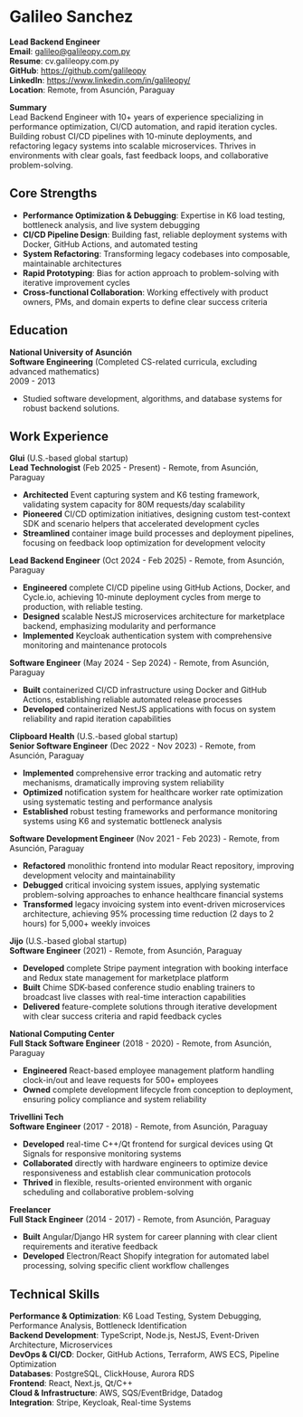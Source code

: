 # Galileo Sanchez

**Lead Backend Engineer**  
**Email**: galileo@galileopy.com.py  
**Resume**: cv.galileopy.com.py  
**GitHub**: https://github.com/galileopy  
**LinkedIn**: https://www.linkedin.com/in/galileopy/  
**Location**: Remote, from Asunción, Paraguay  

**Summary**  
Lead Backend Engineer with 10+ years of experience specializing in performance optimization, CI/CD automation, and rapid iteration cycles. Building robust CI/CD pipelines with 10-minute deployments, and refactoring legacy systems into scalable microservices. Thrives in environments with clear goals, fast feedback loops, and collaborative problem-solving.

## Core Strengths
- **Performance Optimization & Debugging**: Expertise in K6 load testing, bottleneck analysis, and live system debugging
- **CI/CD Pipeline Design**: Building fast, reliable deployment systems with Docker, GitHub Actions, and automated testing
- **System Refactoring**: Transforming legacy codebases into composable, maintainable architectures
- **Rapid Prototyping**: Bias for action approach to problem-solving with iterative improvement cycles
- **Cross-functional Collaboration**: Working effectively with product owners, PMs, and domain experts to define clear success criteria

## Education
**National University of Asunción**  
**Software Engineering** (Completed CS-related curricula, excluding advanced mathematics)  
2009 - 2013  
- Studied software development, algorithms, and database systems for robust backend solutions.

## Work Experience
**Glui** (U.S.-based global startup)  
**Lead Technologist** (Feb 2025 - Present) - Remote, from Asunción, Paraguay  
- **Architected** Event capturing system and  K6 testing framework, validating system capacity for 80M requests/day scalability
- **Pioneered** CI/CD optimization initiatives, designing custom test-context SDK and scenario helpers that accelerated development cycles
- **Streamlined** container image build processes and deployment pipelines, focusing on feedback loop optimization for development velocity

**Lead Backend Engineer** (Oct 2024 - Feb 2025) - Remote, from Asunción, Paraguay  
- **Engineered** complete CI/CD pipeline using GitHub Actions, Docker, and Cycle.io, achieving 10-minute deployment cycles from merge to production, with reliable testing.
- **Designed** scalable NestJS microservices architecture for marketplace backend, emphasizing modularity and performance
- **Implemented** Keycloak authentication system with comprehensive monitoring and maintenance protocols

**Software Engineer** (May 2024 - Sep 2024) - Remote, from Asunción, Paraguay  
- **Built** containerized CI/CD infrastructure using Docker and GitHub Actions, establishing reliable automated release processes
- **Developed** containerized NestJS applications with focus on system reliability and rapid iteration capabilities

**Clipboard Health** (U.S.-based global startup)  
**Senior Software Engineer** (Dec 2022 - Nov 2023) - Remote, from Asunción, Paraguay  
- **Implemented** comprehensive error tracking and automatic retry mechanisms, dramatically improving system reliability
- **Optimized** notification system for healthcare worker rate optimization using systematic testing and performance analysis
- **Established** robust testing frameworks and performance monitoring systems using K6 and systematic bottleneck analysis

**Software Development Engineer** (Nov 2021 - Feb 2023) - Remote, from Asunción, Paraguay  
- **Refactored** monolithic frontend into modular React repository, improving development velocity and maintainability
- **Debugged** critical invoicing system issues, applying systematic problem-solving approaches to enhance healthcare financial systems
- **Transformed** legacy invoicing system into event-driven microservices architecture, achieving 95% processing time reduction (2 days to 2 hours) for 5,000+ weekly invoices

**Jijo** (U.S.-based global startup)  
**Software Engineer** (2021) - Remote, from Asunción, Paraguay  
- **Developed** complete Stripe payment integration with booking interface and Redux state management for marketplace platform
- **Built** Chime SDK-based conference studio enabling trainers to broadcast live classes with real-time interaction capabilities
- **Delivered** feature-complete solutions through iterative development with clear success criteria and rapid feedback cycles

**National Computing Center**  
**Full Stack Software Engineer** (2018 - 2020) - Remote, from Asunción, Paraguay  
- **Engineered** React-based employee management platform handling clock-in/out and leave requests for 500+ employees
- **Owned** complete development lifecycle from conception to deployment, ensuring policy compliance and system reliability

**Trivellini Tech**  
**Software Engineer** (2017 - 2018) - Remote, from Asunción, Paraguay  
- **Developed** real-time C++/Qt frontend for surgical devices using Qt Signals for responsive monitoring systems
- **Collaborated** directly with hardware engineers to optimize device responsiveness and establish clear communication protocols
- **Thrived** in flexible, results-oriented environment with organic scheduling and collaborative problem-solving

**Freelancer**  
**Full Stack Engineer** (2014 - 2017) - Remote, from Asunción, Paraguay  
- **Built** Angular/Django HR system for career planning with clear client requirements and iterative feedback
- **Developed** Electron/React Shopify integration for automated label processing, solving specific client workflow challenges

## Technical Skills
**Performance & Optimization**: K6 Load Testing, System Debugging, Performance Analysis, Bottleneck Identification  
**Backend Development**: TypeScript, Node.js, NestJS, Event-Driven Architecture, Microservices  
**DevOps & CI/CD**: Docker, GitHub Actions, Terraform, AWS ECS, Pipeline Optimization  
**Databases**: PostgreSQL, ClickHouse, Aurora RDS  
**Frontend**: React, Next.js, Qt/C++  
**Cloud & Infrastructure**: AWS, SQS/EventBridge, Datadog  
**Integration**: Stripe, Keycloak, Real-time Systems